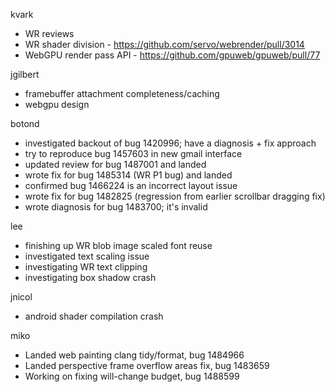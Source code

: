 kvark
  * WR reviews
  * WR shader division - https://github.com/servo/webrender/pull/3014
  * WebGPU render pass API - https://github.com/gpuweb/gpuweb/pull/77

jgilbert
  * framebuffer attachment completeness/caching
  * webgpu design

botond
  * investigated backout of bug 1420996; have a diagnosis + fix approach 
  * try to reproduce bug 1457603 in new gmail interface 
  * updated review for bug 1487001 and landed 
  * wrote fix for bug 1485314 (WR P1 bug) and landed 
  * confirmed bug 1466224 is an incorrect layout issue 
  * wrote fix for bug 1482825 (regression from earlier scrollbar dragging fix) 
  * wrote diagnosis for bug 1483700; it's invalid

lee
  * finishing up WR blob image scaled font reuse
  * investigated text scaling issue
  * investigating WR text clipping
  * investigating box shadow crash

jnicol
  * android shader compilation crash

miko
  * Landed web painting clang tidy/format, bug 1484966
  * Landed perspective frame overflow areas fix, bug 1483659
  * Working on fixing will-change budget, bug 1488599
